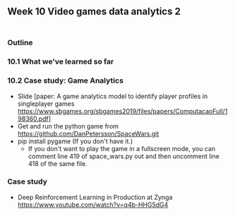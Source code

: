 ## Week 10 Video games data analytics 2</br></br>
### Outline </br>

### 10.1 What we've learned so far </br>

### 10.2 Case study: Game Analytics
+ Slide [paper: A game analytics model to identify player profiles in singleplayer games https://www.sbgames.org/sbgames2019/files/papers/ComputacaoFull/198360.pdf] </br>
+ Get and run the python game from https://github.com/DanPetersson/SpaceWars.git
+ pip install pygame (If you don't have it.)
    - If you don't want to play the game in a fullscreen mode, you can comment line 419 of space_wars.py out and then uncomment line 418 of the same file.

### Case study
+ Deep Reinforcement Learning in Production at Zynga https://www.youtube.com/watch?v=q4b-HHG5dG4
